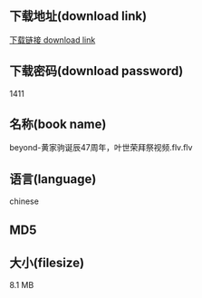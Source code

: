 ## 下载地址(download link)
[下载链接 download link](https://voluble-croquembouche-d321dc.netlify.app/?s=beyond-%E9%BB%84%E5%AE%B6%E9%A9%B9%E8%AF%9E%E8%BE%B047%E5%91%A8%E5%B9%B4%EF%BC%8C%E5%8F%B6%E4%B8%96%E8%8D%A3%E6%8B%9C%E7%A5%AD%E8%A7%86%E9%A2%91.flv)

## 下载密码(download password)
1411

## 名称(book name)
beyond-黄家驹诞辰47周年，叶世荣拜祭视频.flv.flv

## 语言(language)
chinese

## MD5


## 大小(filesize)
8.1 MB
